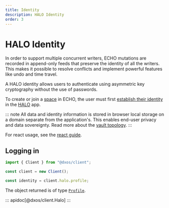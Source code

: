 ```yaml
---
title: Identity
description: HALO Identity
order: 3
---
```


# HALO Identity

In order to support multiple concurrent writers, ECHO mutations are recorded in append-only feeds that preserve the identity of all the writers. This makes it possible to resolve conflicts and implement powerful features like undo and time travel.

A HALO identity allows users to authenticate using asymmetric key cryptography without the use of passwords.

To create or join a [space](spaces) in ECHO, the user must first [establish their identity](halo/identity) in the [HALO](halo) app. 

::: note
All data and identity information is stored in browser local storage on a domain separate from the application's. This enables end-user privacy and data sovereignty. Read more about the [vault topology](./#local-vault-topology).
:::

For react usage, see the [react guide](./react/identity.md).

## Logging in

```ts
import { Client } from "@dxos/client";

const client = new Client();

const identity = client.halo.profile;
```

The object returned is of type [`Profile`](/api/@dxos/client/interfaces/Profile).

::: apidoc[@dxos/client.Halo]
:::